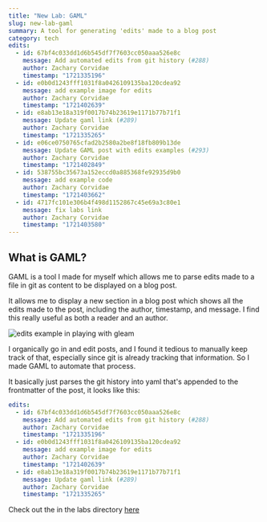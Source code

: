 ```yaml
---
title: "New Lab: GAML"
slug: new-lab-gaml
summary: A tool for generating 'edits' made to a blog post
category: tech
edits:
  - id: 67bf4c033dd1d6b545df7f7603cc050aaa526e8c
    message: Add automated edits from git history (#288)
    author: Zachary Corvidae
    timestamp: "1721335196"
  - id: e0b0d1243fff1031f8a0426109135ba120cdea92
    message: add example image for edits
    author: Zachary Corvidae
    timestamp: "1721402639"
  - id: e8ab13e18a319f0017b74b23619e1171b77b71f1
    message: Update gaml link (#289)
    author: Zachary Corvidae
    timestamp: "1721335265"
  - id: e06ce0750765cfad2b2580a2be8f18fb809b13de
    message: Update GAML post with edits examples (#293)
    author: Zachary Corvidae
    timestamp: "1721402849"
  - id: 538755bc35673a152eccd0a885368fe92935d9b0
    message: add example code
    author: Zachary Corvidae
    timestamp: "1721403662"
  - id: 4717fc101e306b4f498d1152867c45e69a3c80e1
    message: fix labs link
    author: Zachary Corvidae
    timestamp: "1721403580"
---
```


## What is GAML?

GAML is a tool I made for myself which allows me to parse edits made to a file in git as content to be displayed on a blog post.

It allows me to display a new section in a blog post which shows all the edits made to the post, including the author, timestamp, and message. I find this really useful as both a reader and an author.

![edits example in playing with gleam](/share/ss/edits_example.png)

I organically go in and edit posts, and I found it tedious to manually keep track of that, especially since git is already tracking that information. So I made GAML to automate that process.

It basically just parses the git history into yaml that's appended to the frontmatter of the post, it looks like this:

```yaml
edits:
  - id: 67bf4c033dd1d6b545df7f7603cc050aaa526e8c
    message: Add automated edits from git history (#288)
    author: Zachary Corvidae
    timestamp: "1721335196"
  - id: e0b0d1243fff1031f8a0426109135ba120cdea92
    message: add example image for edits
    author: Zachary Corvidae
    timestamp: "1721402639"
  - id: e8ab13e18a319f0017b74b23619e1171b77b71f1
    message: Update gaml link (#289)
    author: Zachary Corvidae
    timestamp: "1721335265"
```

Check out the in the labs directory [here](https://github.com/sneakycrow/website/tree/main/labs/gaml)
